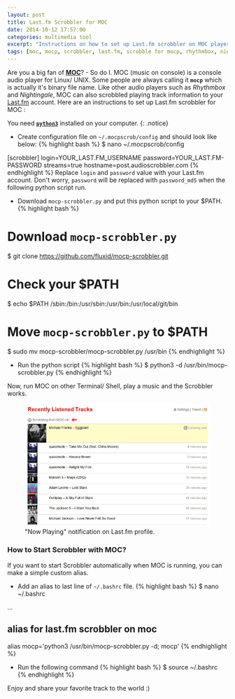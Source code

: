 ```yaml
---
layout: post
title: Last.fm Scrobbler for MOC
date: 2014-10-12 17:57:00
categories: multimedia tool
excerpt: "Instructions on how to set up Last.fm scrobbler on MOC player."
tags: [moc, mocp, scrobbler, last.fm, scrobble for mocp, rhythmbox, nightingale, python3, ]
---
```


Are you a big fan of **[MOC](http://moc.daper.net/)**? - So do I. MOC (music on console) is a console audio player for Linux/ UNIX. Some people are always calling it **`mocp`** which is actually it's binary file name. Like other audio players such as *Rhythmbox* and *Nightingale*, MOC can also scrobbled playing track information to your [Last.fm](http://www.last.fm/) account. Here are an instructions to set up Last.fm scrobbler for MOC :

You need **[`python3`](https://www.python.org/downloads/)** installed on your computer.
{: .notice}

* Create configuration file on `~/.mocpscrob/config` and should look like below:
{% highlight bash %}
$ nano ~/.mocpscrob/config 

[scrobbler]
login=YOUR_LAST.FM_USERNAME
password=YOUR_LAST.FM-PASSWORD
streams=true
hostname=post.audioscrobbler.com
{% endhighlight %}
Replace `login` and `password` value with your Last.fm account. Don't worry, `password` will be replaced with `password_md5` when the following python script run.

* Download `mocp-scrobbler.py` and put this python script to your $PATH.
{% highlight bash %}
# Download `mocp-scrobbler.py`
$ git clone https://github.com/fluxid/mocp-scrobbler.git

# Check your $PATH
$ echo $PATH
/sbin:/bin:/usr/sbin:/usr/bin:/usr/local/git/bin

# Move `mocp-scrobbler.py` to $PATH 
$ sudo mv mocp-scrobbler/mocp-scrobbler.py /usr/bin
{% endhighlight %}

* Run the python script
{% highlight bash %}
$ python3 -d /usr/bin/mocp-scrobbler.py
{% endhighlight %}

Now, run MOC on other Terminal/ Shell, play a music and the Scrobbler works.

<figure>
	<a href="http://www.last.fm/user/rilutham"><img src="/images/posts/mocp-scrobbler.jpg"></a>
	<figcaption>"Now Playing" notification on Last.fm profile.</figcaption>
</figure>

### How to Start Scrobbler with MOC?
If you want to start Scrobbler automatically when MOC is running, you can make a simple custom alias.

* Add an alias to last line of `~/.bashrc` file.
{% highlight bash %}
$ nano ~/.bashrc

...
## alias for last.fm scrobbler on moc
alias mocp='python3 /usr/bin/mocp-scrobbler.py -d; mocp'
{% endhighlight %}

* Run the following command
{% highlight bash %}
$ source ~/.bashrc
{% endhighlight %}

Enjoy and share your favorite track to the world :)
